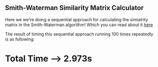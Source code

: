 ## Smith-Waterman Similarity Matrix Calculator

Here we we're doing a sequential approach for calculating the simialrity matrix in the Smith-Waterman algorithm! Which you can read about it [here](http://en.wikipedia.org/wiki/Smith%E2%80%93Waterman_algorithm)

The result of timing this sequential approach running 100 times repeatedly is
as following:

# Total Time --> 2.973s
